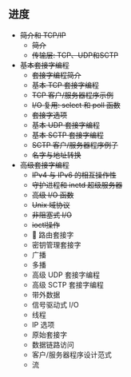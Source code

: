 ## 进度
- ~~简介和 TCP/IP~~
    - ~~简介~~
    - ~~传输层: TCP、UDP和SCTP~~
- ~~基本套接字编程~~
    - ~~套接字编程简介~~
    - ~~基本 TCP 套接字编程~~
    - ~~TCP 客户/服务器程序示例~~
    - ~~I/O 复用: select 和 poll 函数~~
    - ~~套接字选项~~
    - ~~基本 UDP 套接字编程~~
    - ~~基本 SCTP 套接字编程~~
    - ~~SCTP 客户/服务器程序例子~~
    - ~~名字与地址转换~~
- ~~高级套接字编程~~
    - ~~IPv4 与 IPv6 的相互操作性~~
    - ~~守护进程和 inetd 超级服务器~~
    - ~~高级 I/O 函数~~
    - ~~Unix 域协议~~
    - ~~非阻塞式 I/O~~
    - ~~ioctl操作~~
    - 🏃 路由套接字
    - 密钥管理套接字
    - 广播
    - 多播
    - 高级 UDP 套接字编程
    - 高级 SCTP 套接字编程
    - 带外数据
    - 信号驱动式 I/O
    - 线程
    - IP 选项
    - 原始套接字
    - 数据链路访问
    - 客户/服务器程序设计范式
    - 流